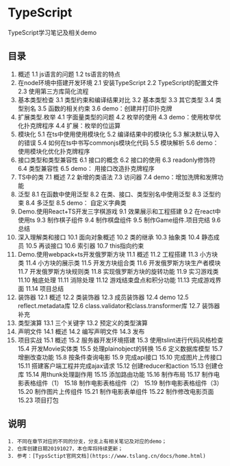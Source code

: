 # TypeScript  

TypeScript学习笔记及相关demo  

## 目录

1. 概述
    1.1 js语言的问题
    1.2 ts语言的特点
2. 在node环境中搭建开发环境
    2.1 安装TypeScript
    2.2 TypeScript的配置文件
    2.3 使用第三方库简化流程 
3. 基本类型检查
    3.1 类型约束和编译结果对比
    3.2 基本类型
    3.3 其它类型
    3.4 类型别名
    3.5 函数的相关约束
    3.6 demo：创建并打印扑克牌
4. 扩展类型.枚举
    4.1 字面量类型的问题
    4.2 枚举的使用
    4.3 demo：使用枚举优化扑克牌程序
    4.4 扩展：枚举的位运算 
5. 模块化
    5.1 在ts中使用使用模块化
    5.2 编译结果中的模块化
    5.3 解决默认导入的错误
    5.4 如何在ts中书写commonjs模块化代码
    5.5 模块解析
    5.6 demo：使用模块化优化扑克牌程序
6. 接口类型和类型兼容性
    6.1 接口的概念
    6.2 接口的使用
    6.3 readonly修饰符
    6.4 类型兼容性
    6.5 demo： 用接口改造扑克牌程序
7. TS中的类
   7.1 概述
   7.2 新增的类语法
   7.3 访问器
   7.4 demo：增加洗牌和发牌功能
8. 泛型
    8.1 在函数中使用泛型
    8.2 在类、接口、类型别名中使用泛型
    8.3 泛型约束
    8.4 多泛型
    8.5 demo： 自定义字典类
9. Demo.使用React+TS开发三字棋游戏
    9.1 效果展示和工程搭建
    9.2 在react中使用ts
    9.3 制作棋子组件
    9.4 制作棋盘组件
    9.5 制作Game组件.项目完结
    9.6 总结
10. 深入理解类和接口
    10.1 面向对象概述
    10.2 类的继承
    10.3 抽象类
    10.4 静态成员
    10.5 再谈接口
    10.6 索引器
    10.7 this指向约束
11. Demo.使用webpack+ts开发俄罗斯方块
    11.1 概述
    11.2 工程搭建
    11.3 小方块类
    11.4 小方块的展示类
    11.5 开发方块组合类
    11.6 开发俄罗斯方块生产者模块
    11.7 开发俄罗斯方块规则类
    11.8 实现俄罗斯方块的旋转功能
    11.9 实习游戏类
    11.10 触底处理
    11.11 消除处理
    11.12 游戏结束盘点和积分功能
    11.13 完成游戏界面
    11.14 项目总结
12. 装饰器
    12.1 概述
    12.2 类装饰器
    12.3 成员装饰器
    12.4 demo
    12.5 reflect.metadata库
    12.6 class.validator和class.transformer库
    12.7 装饰器补充
13. 类型演算
    13.1 三个关键字
    13.2 预定义的类型演算
14. 声明文件
    14.1 概述
    14.2 编写声明文件
    14.3 发布
15. 项目实战
    15.1 概述
    15.2 服务器开发环境搭建
    15.3 使用tslint进行代码风格检查
    15.4 开发Movie实体类
    15.5 处理plainobject的转换
    15.6 定义数据库模型
    15.7 增删改查功能
    15.8 按条件查询电影
    15.9 完成api接口
    15.10 完成图片上传接口
    15.11 搭建客户端工程并完成ajax请求
    15.12 创建reducer和action
    15.13 创建仓库
    15.14 用thunk处理副作用
    15.15 添加路由功能
    15.16 制作布局
    15.17 制作电影表格组件（1）
    15.18 制作电影表格组件（2）
    15.19 制作电影表格组件（3）
    15.20 制作图片上传组件
    15.21 制作电影表单组件
    15.22 制作修改电影页面
    15.23 项目打包


## 说明
    1. 不同在章节对应的不同的分支，分支上有相关笔记及对应的demo；
    2. 仓库创建日期20191027，本仓库将持续更新；
    3. 参考：[TypsSctipt官网文档](https://www.tslang.cn/docs/home.html)